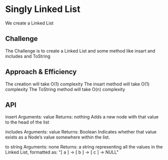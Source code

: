 # Singly Linked List
We create a Linked List 

## Challenge
The Challenge is to create a Linked List and some method like insart and includes and ToString

## Approach & Efficiency
The creation will take O(1) complexity
The insart method will take O(1) complexity
The ToString method will take O(n) complexity

## API
insert
Arguments: value
Returns: nothing
Adds a new node with that value to the head of the list 

includes
Arguments: value
Returns: Boolean
Indicates whether that value exists as a Node’s value somewhere within the list.

to string
Arguments: none
Returns: a string representing all the values in the Linked List, formatted as:
"[ a ] -> [ b ] -> [ c ] -> NULL"